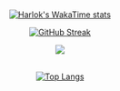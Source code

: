 <div align="center">
  
  <br>
  
  [![Harlok's WakaTime stats](https://github-readme-stats.vercel.app/api/wakatime?username=alexandrignatushin&layout=compact&theme=radical)](https://github.com/anuraghazra/github-readme-stats)

  [![GitHub Streak](https://streak-stats.demolab.com?user=alexandrignatushin&theme=radical)](https://git.io/streak-stats)

  <picture>
  <source
    srcset="https://github-readme-stats.vercel.app/api?username=alexandrignatushin&show_icons=true&theme=radical"
    media="(prefers-color-scheme: dark)"
  />
  <source
    srcset="https://github-readme-stats.vercel.app/api?username=alexandrignatushin&show_icons=true"
    media="(prefers-color-scheme: dark), (prefers-color-scheme: no-preference)"
  />
  <img src="https://github-readme-stats.vercel.app/api?username=alexandrignatushin&show_icons=true" />
</picture>

  <br>
  <br>

  [![Top Langs](https://github-readme-stats.vercel.app/api/top-langs/?username=alexandrignatushin&layout=compact&theme=radical)](https://github.com/anuraghazra/github-readme-stats)
</div>
